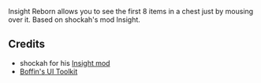 Insight Reborn allows you to see the first 8 items in a chest just by mousing over it. Based on shockah's mod Insight.

## Credits
* shockah for his [Insight mod](http://forums.terraria.org/index.php?threads/shockahs-tweak-mods.3889/)
* [Boffin's UI Toolkit](http://forums.terraria.org/index.php?threads/boffins-ui-toolkit-example-included.47437/)